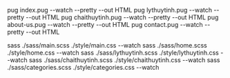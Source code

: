 <!-- - Convert to HTML - -->

pug index.pug --watch --pretty --out HTML
pug lythuytinh.pug --watch --pretty --out HTML
pug chaithuytinh.pug --watch --pretty --out HTML
pug about-us.pug --watch --pretty --out HTML
pug contact.pug --watch --pretty --out HTML

<!-- - Convert to CSS - -->

sass ./sass/main.scss ./style/main.css --watch
sass ./sass/home.scss ./style/home.css --watch
sass ./sass/lythuytinh.scss ./style/lythuytinh.css --watch
sass ./sass/chaithuytinh.scss ./style/chaithuytinh.css --watch
sass ./sass/categories.scss ./style/categories.css --watch
